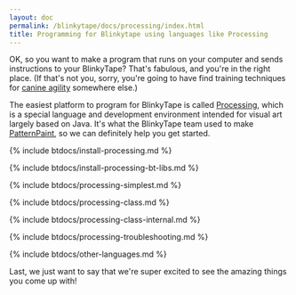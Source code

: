 ```yaml
---
layout: doc
permalink: /blinkytape/docs/processing/index.html
title: Programming for Blinkytape using languages like Processing
---
```

OK, so you want to make a program that runs on your computer and sends instructions to your BlinkyTape? That's fabulous, and you're in the right place. (If that's not you, sorry, you're going to have find training techniques for [canine agility](http://en.wikipedia.org/wiki/Dog_agility) somewhere else.)

The easiest platform to program for BlinkyTape is called [Processing](http://processing.org/), which is a special language and development environment intended for visual art largely based on Java. It's what the BlinkyTape team used to make [PatternPaint](/software/PatternPaint/), so we can definitely help you get started.

{% include btdocs/install-processing.md %}

{% include btdocs/install-processing-bt-libs.md %}

{% include btdocs/processing-simplest.md %}

{% include btdocs/processing-class.md %}

{% include btdocs/processing-class-internal.md %}

{% include btdocs/processing-troubleshooting.md %}

{% include btdocs/other-languages.md %}

Last, we just want to say that we're super excited to see the amazing things you come up with!
